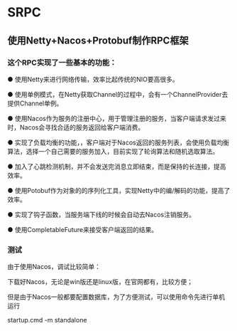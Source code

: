 # SRPC
## 使用Netty+Nacos+Protobuf制作RPC框架

### 这个RPC实现了一些基本的功能：

● 使用Netty来进行网络传输，效率比起传统的NIO要高很多。

● 使用单例模式，在Netty获取Channel的过程中，会有一个ChannelProvider去提供Channel单例。

● 使用Nacos作为服务的注册中心，用于管理注册的服务，当客户端请求发过来时，Nacos会寻找合适的服务返回给客户端消费。

● 实现了负载均衡的功能，，客户端对于Nacos返回的服务列表，会使用负载均衡算法，选择一个自己需要的服务加入，目前实现了轮询算法和随机选取算法。

● 加入了心跳检测机制，并不会发送完消息立即结束，而是保持的长连接，提高效率。

● 使用Potobuf作为对象的的序列化工具，实现Netty中的编/解码的功能，提高了效率。

● 实现了钩子函数，当服务端下线的时候会自动去Nacos注销服务。

● 使用CompletableFuture来接受客户端返回的结果。




### 测试

由于使用Nacos，调试比较简单：

下载好Nacos，无论是win版还是linux版，在官网都有，比较方便；

但是由于Nacos一般都要配置数据库，为了方便测试，可以使用命令先进行单机运行


startup.cmd -m standalone
